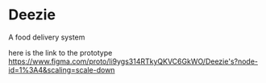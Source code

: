 # Deezie
 A food delivery system
 
 here is the link to the prototype
 https://www.figma.com/proto/li9ygs314RTkyQKVC6GkWO/Deezie's?node-id=1%3A4&scaling=scale-down

